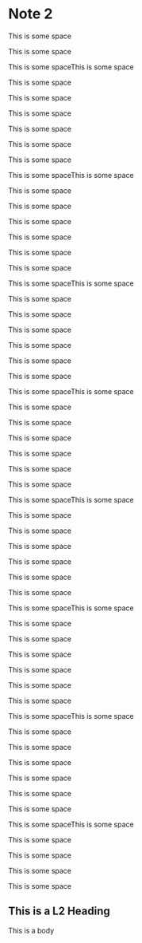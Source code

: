 # Note 2

This is some space

This is some space

This is some spaceThis is some space

This is some space

This is some space

This is some space

This is some space

This is some space

This is some space

This is some spaceThis is some space

This is some space

This is some space

This is some space

This is some space

This is some space

This is some space

This is some spaceThis is some space

This is some space

This is some space

This is some space

This is some space

This is some space

This is some space

This is some spaceThis is some space

This is some space

This is some space

This is some space

This is some space

This is some space

This is some space

This is some spaceThis is some space

This is some space

This is some space

This is some space

This is some space

This is some space

This is some space

This is some spaceThis is some space

This is some space

This is some space

This is some space

This is some space

This is some space

This is some space

This is some spaceThis is some space

This is some space

This is some space

This is some space

This is some space

This is some space

This is some space

This is some spaceThis is some space

This is some space

This is some space

This is some space

This is some space

## This is a L2 Heading

This is a body